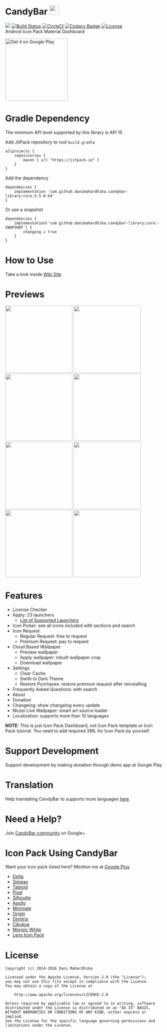 # CandyBar <img src="https://drive.google.com/uc?id=0B0f4ypHfNKm5b0w5SklmMldvajg" width="30">
[![](https://jitpack.io/v/unmaskedfalesh/candybar-library.svg)](https://jitpack.io/#unmaskedfalesh/candybar-library) [![Build Status](https://travis-ci.org/danimahardhika/candybar-library.svg?branch=master)](https://travis-ci.org/danimahardhika/candybar-library) [![CircleCI](https://circleci.com/gh/danimahardhika/candybar-library.svg?style=svg)](https://circleci.com/gh/danimahardhika/candybar-library) [![Codacy Badge](https://api.codacy.com/project/badge/Grade/108f01d34ab2456b866c5700f03591a5)](https://www.codacy.com/app/danimahardhika/candybar-library?utm_source=github.com&amp;utm_medium=referral&amp;utm_content=danimahardhika/candybar-library&amp;utm_campaign=Badge_Grade) [![License](https://img.shields.io/badge/License-Apache%202.0-blue.svg)](https://opensource.org/licenses/Apache-2.0) 
<br>Android Icon Pack Material Dashboard
<p><a href='https://play.google.com/store/apps/details?id=com.material.dashboard.candybar.demo&pcampaignid=MKT-Other-global-all-co-prtnr-py-PartBadge-Mar2515-1'><img alt='Get it on Google Play' src='https://play.google.com/intl/en_us/badges/images/generic/en_badge_web_generic.png' width="200"/></a></p>

# Gradle Dependency
The minimum API level supported by this library is API 15

Add JitPack repository to root ```build.gradle```
```Gradle
allprojects {
    repositories {
        maven { url "https://jitpack.io" }
    }
}
```
Add the dependency
```Gradle
dependencies {
    implementation 'com.github.danimahardhika.candybar-library:core:3.5.0-b4'
}
```
Or use a snapshot
```Gradle
dependencies {
    implementation('com.github.danimahardhika.candybar-library:core:-SNAPSHOT') {
        changing = true
    }
}
```

# How to Use
Take a look inside [Wiki Site](https://github.com/danimahardhika/candybar-library/wiki)

# Previews
<img src="https://raw.githubusercontent.com/danimahardhika/candybar-library/master/screenshots/home.jpg" width="215"/> <img src="https://raw.githubusercontent.com/danimahardhika/candybar-library/master/screenshots/navigation_drawer.jpg" width="215"/> <img src="https://raw.githubusercontent.com/danimahardhika/candybar-library/master/screenshots/changelog.jpg" width="215"/> <img src="https://raw.githubusercontent.com/danimahardhika/candybar-library/master/screenshots/icon_request.jpg" width="215"/>
<img src="https://raw.githubusercontent.com/danimahardhika/candybar-library/master/screenshots/cloud_wallpapers.jpg" width="215"/> <img src="https://raw.githubusercontent.com/danimahardhika/candybar-library/master/screenshots/wallpaper_preview.jpg" width="215"/> <img src="https://raw.githubusercontent.com/danimahardhika/candybar-library/master/screenshots/icons.jpg" width="215"/> <img src="https://raw.githubusercontent.com/danimahardhika/candybar-library/master/screenshots/settings.jpg" width="215"/>

# Features
* License Checker
* Apply: 23 launchers
  * [List of Supported Launchers](https://github.com/danimahardhika/candybar-library/wiki/List-of-Supported-Launcher)
* Icon Picker: see all icons included with sections and search
* Icon Request
  * Regular Request: free to request
  * Premium Request: pay to request
* Cloud Based Wallpaper
  * Preview wallpaper
  * Apply wallpaper: inbuilt wallpaper crop
  * Download wallpaper
* Settings
  * Clear Cache
  * Swith to Dark Theme
  * Restore Purchases: restore premium request after reinstalling
* Frequently Asked Questions: with search
* About
* Donation
* Changelog: show changelog every update
* Muzei Live Wallpaper: smart art source loader
* Localization: supports more than 10 languages

**NOTE:** This is just Icon Pack Dashboard, not Icon Pack template or Icon Pack tutorial. You need to add required XML for Icon Pack by yourself.

# Support Development
Support development by making donation through demo app at Google Play

# Translation
Help translating CandyBar to supports more languages [here](http://danimahardhika.oneskyapp.com/collaboration/project?id=245866)

# Need a Help?
Join [CandyBar community](https://plus.google.com/communities/113391514858983102172) on Google+

# Icon Pack Using CandyBar
Want your icon pack listed here? Mention me at [Google Plus](https://plus.google.com/u/1/+DaniMahardhika).
* [Delta](https://play.google.com/store/apps/details?id=website.leifs.delta)
* [Simpax](https://play.google.com/store/apps/details?id=com.sikebo.simpax.icons)
* [Tabloid](https://play.google.com/store/apps/details?id=com.indigomadina.tabloid)
* [Pixel](https://play.google.com/store/apps/details?id=com.themezilla.pixelui)
* [Silhoutte](https://play.google.com/store/apps/details?id=com.xonyxltd.icon.silhouettedonate)
* [Apollo](https://play.google.com/store/apps/details?id=com.solarium.apollo)
* [Minimale](https://play.google.com/store/apps/details?id=com.mowmo.minimale)
* [Origin](https://play.google.com/store/apps/details?id=com.mojojojodevlabs.origin)
* [Dimitrix](https://play.google.com/store/apps/details?id=com.darin.dimitrix)
* [Cikukua](https://play.google.com/store/apps/details?id=com.setio.budi.cikukua.icons)
* [Monoic White](https://play.google.com/store/apps/details?id=com.kdpixels.iconpacks.monoic)
* [Lens Icon Pack](https://play.google.com/store/apps/details?id=ru.xorrisont.lens)

# License
```
Copyright (c) 2014-2016 Dani Mahardhika

Licensed under the Apache License, Version 2.0 (the "License");
you may not use this file except in compliance with the License.
You may obtain a copy of the License at

    http://www.apache.org/licenses/LICENSE-2.0

Unless required by applicable law or agreed to in writing, software
distributed under the License is distributed on an "AS IS" BASIS,
WITHOUT WARRANTIES OR CONDITIONS OF ANY KIND, either express or implied.
See the License for the specific language governing permissions and
limitations under the License.
```
